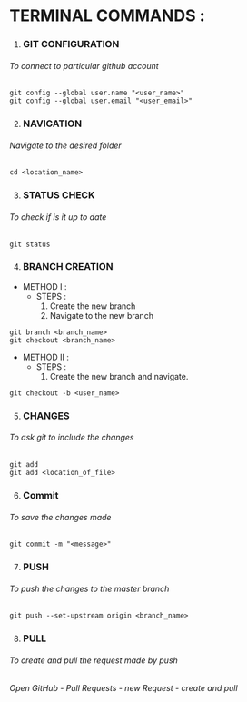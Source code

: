 # TERMINAL COMMANDS :

1. ### GIT CONFIGURATION
###### To connect to particular github account
~~~
git config --global user.name "<user_name>"
git config --global user.email "<user_email>"
~~~

2. ### NAVIGATION
###### Navigate to the desired folder
~~~
cd <location_name>
~~~

3. ### STATUS CHECK
###### To check if is it up to date
~~~
git status
~~~

4. ### BRANCH CREATION
- METHOD I :
    - STEPS :
        1. Create the new branch
        2. Navigate to the new branch
~~~
git branch <branch_name> 
git checkout <branch_name>
~~~
- METHOD II :
    - STEPS :
        1. Create the new branch and navigate.
~~~
git checkout -b <user_name>
~~~

5. ### CHANGES
###### To ask git to include the changes
~~~
git add
git add <location_of_file>
~~~

6. ### Commit
###### To save the changes made
~~~
git commit -m "<message>"
~~~

7. ### PUSH
###### To push the changes to the master branch
~~~
git push --set-upstream origin <branch_name>
~~~

8. ### PULL
###### To create and pull the request made by push
###### Open GitHub - Pull Requests - new Request - create and pull